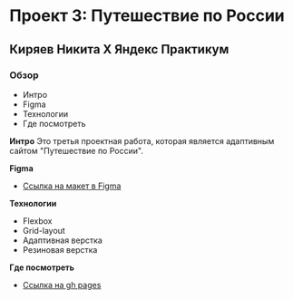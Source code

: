 # Проект 3: Путешествие по России

## Киряев Никита X Яндекс Практикум

### Обзор

- Интро
- Figma
- Технологии
- Где посмотреть

**Интро**
Это третья проектная работа, которая является адаптивным сайтом "Путешествие по России".

**Figma**

- [Ссылка на макет в Figma](https://www.figma.com/file/OyRWEjU6wBwRe1hapzQoLx/Sprint-3%3A-Russia-%2F-desktop-%2B-mobile?node-id=28503%3A0)

**Технологии**

- Flexbox
- Grid-layout
- Адаптивная верстка
- Резиновая верстка

**Где посмотреть**

- [Ссылка на gh pages](https://nikitakiryaev-web.github.io/russian-travel/)
